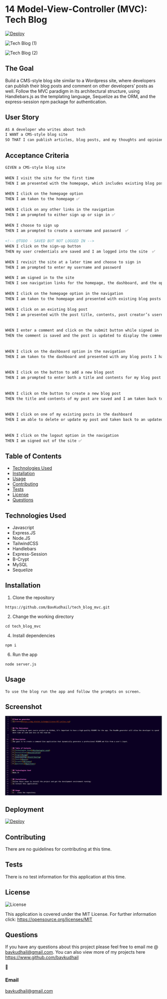 # 14 Model-View-Controller (MVC): Tech Blog

[![Deploy](https://www.herokucdn.com/deploy/button.svg)](https://techtab-blog.herokuapp.com/)

![Tech Blog (1)](https://user-images.githubusercontent.com/93915846/161428678-67c9abae-0949-4aac-aa35-6cc0efe6e986.gif)

![Tech Blog (2)](https://user-images.githubusercontent.com/93915846/161428840-84071939-dd3a-4c10-a03b-1e2b253ff704.gif)



## The Goal

Build a CMS-style blog site similar to a Wordpress site, where developers can publish their blog posts and comment on other developers’ posts as well. Follow the MVC paradigm in its architectural structure, using Handlebars.js as the templating language, Sequelize as the ORM, and the express-session npm package for authentication.

## User Story

```md
AS A developer who writes about tech
I WANT a CMS-style blog site
SO THAT I can publish articles, blog posts, and my thoughts and opinions
```

## Acceptance Criteria

```md
GIVEN a CMS-style blog site

WHEN I visit the site for the first time
THEN I am presented with the homepage, which includes existing blog posts if any have been posted; navigation links for the homepage and the dashboard; and the option to log in ✅

WHEN I click on the homepage option
THEN I am taken to the homepage ✅

WHEN I click on any other links in the navigation
THEN I am prompted to either sign up or sign in ✅

WHEN I choose to sign up
THEN I am prompted to create a username and password  ✅

<!-- @TODO - SAVED BUT NOT LOGGED IN -->
WHEN I click on the sign-up button
THEN my user credentials are saved and I am logged into the site  ✅

WHEN I revisit the site at a later time and choose to sign in
THEN I am prompted to enter my username and password

WHEN I am signed in to the site
THEN I see navigation links for the homepage, the dashboard, and the option to log out  ✅

WHEN I click on the homepage option in the navigation
THEN I am taken to the homepage and presented with existing blog posts that include the post title and the date created  ✅

WHEN I click on an existing blog post
THEN I am presented with the post title, contents, post creator’s username, and date created for that post and have the option to leave a comment  ✅


WHEN I enter a comment and click on the submit button while signed in
THEN the comment is saved and the post is updated to display the comment, the comment creator’s username, and the date created ✅


WHEN I click on the dashboard option in the navigation
THEN I am taken to the dashboard and presented with any blog posts I have already created and the option to add a new blog post ✅


WHEN I click on the button to add a new blog post
THEN I am prompted to enter both a title and contents for my blog post ✅


WHEN I click on the button to create a new blog post
THEN the title and contents of my post are saved and I am taken back to an updated dashboard with my new blog post ✅


WHEN I click on one of my existing posts in the dashboard
THEN I am able to delete or update my post and taken back to an updated dashboard ✅


WHEN I click on the logout option in the navigation
THEN I am signed out of the site ✅
```

  ## Table of Contents
  * [Technologies Used](#technologies-used)
  * [Installation](#installation)
  * [Usage](#usage)
  * [Contributing](#contributing)
  * [Tests](#tests)
  * [License](#license)
  * [Questions](#questions)



  ## Technologies Used
  * Javascript
  * Express.JS
  * Node.JS
  * TailwindCSS
  * Handlebars
  * Express-Session
  * B-Crypt
  * MySQL
  * Sequelize



  ## Installation 
  
  1. Clone the repository
   ```
   https://github.com/BavKudhail/tech_blog_mvc.git
  ```
  2. Change the working directory
  ```
  cd tech_blog_mvc
  ```
  4. Install dependencies
   ```
  npm i
  ```
  6. Run the app
  ```
  node server.js
  ```

 
  ## Usage 
  ```
  To use the blog run the app and follow the prompts on screen.
  ```
  
  
  
  ## Screenshot
  ![terminal screenshot](https://raw.githubusercontent.com/BavKudhail/Read-Me-Generator/main/assets/images/screenshot.JPG)
  
  
  ## Deployment
  [![Deploy](https://www.herokucdn.com/deploy/button.svg)](https://techtab-blog.herokuapp.com/)


  ## Contributing
  There are no guidelines for contributing at this time.


  ## Tests
  There is no test information for this application at this time.


  ## License
  ![License](https://img.shields.io/badge/License-MIT-yellow.svg)
  
  This application is covered under the MIT License. For further information click: 
  https://opensource.org/licenses/MIT
  
  
  ## Questions
  If you have any questions about this project please feel free to email me @ bavkudhail@gmail.com. You can also view more of my projects here https://www.github.com/bavkudhail


  📧 
  ### Email
  bavkudhail@gmail.com

